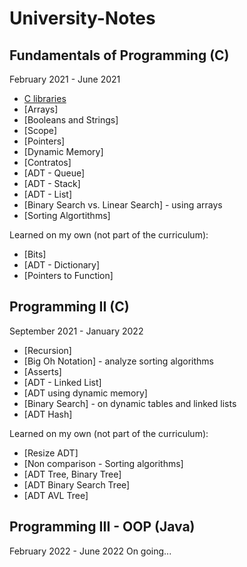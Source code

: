 # University-Notes

## **Fundamentals of Programming (C)** 
February 2021 - June 2021

  - [C libraries](https://github.com/fderisio/University-Notes/blob/main/Fundammentals%20of%20Programming/2librerias.c)
  - [Arrays]
  - [Booleans and Strings]
  - [Scope]
  - [Pointers]
  - [Dynamic Memory]
  - [Contratos]
  - [ADT - Queue]
  - [ADT - Stack]
  - [ADT - List]
  - [Binary Search vs. Linear Search] - using arrays
  - [Sorting Algortithms]

Learned on my own (not part of the curriculum):
  - [Bits]
  - [ADT - Dictionary]
  - [Pointers to Function]
  
## **Programming II (C)** 
September 2021 - January 2022
  - [Recursion]
  - [Big Oh Notation] - analyze sorting algorithms
  - [Asserts]
  - [ADT - Linked List]
  - [ADT using dynamic memory]
  - [Binary Search] - on dynamic tables and linked lists
  - [ADT Hash]

Learned on my own (not part of the curriculum):
  - [Resize ADT]
  - [Non comparison - Sorting algorithms]
  - [ADT Tree, Binary Tree]
  - [ADT Binary Search Tree]
  - [ADT AVL Tree]
  
## **Programming III - OOP (Java)** 
February 2022 - June 2022
On going...

